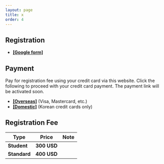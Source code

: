```yaml
---
layout: page
title: x
order: 4
---
```


## Registration
* <a href = "ddd">**[Google form]**</a>

## Payment
Pay for registration fee using your credit card via this website. Click the following to proceed with your credit card payment. The payment link will be activated soon.
* <a href = "ddd">**[Overseas]**</a> (Visa, Mastercard, etc.)
* <a href = "ddd">**[Domestic]**</a> (Korean credit cards only)


## Registration Fee
| Type    | Price | Note |
|---|---|---|
| **Student** | **300 USD** |
| **Standard** | **400 USD** |

